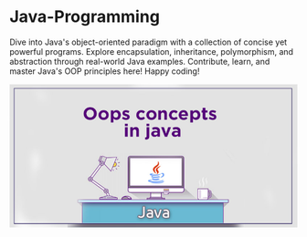 # Java-Programming
Dive into Java's object-oriented paradigm with a collection of concise yet powerful programs. Explore encapsulation, inheritance, polymorphism, and abstraction through real-world Java examples. Contribute, learn, and master Java's OOP principles here! Happy coding!

![OOPs concept with java](java.jpg)
